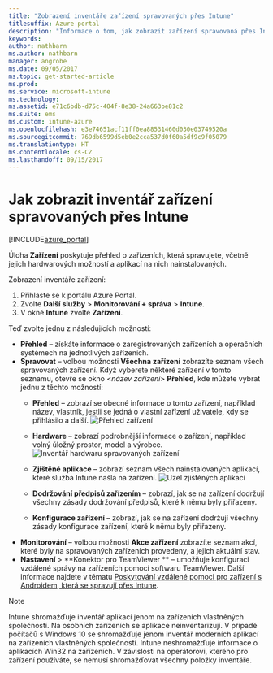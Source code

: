 ```yaml
---
title: "Zobrazení inventáře zařízení spravovaných přes Intune"
titlesuffix: Azure portal
description: "Informace o tom, jak zobrazit zařízení spravovaná přes Intune a zjistit jejich hardware a nainstalované aplikace"
keywords: 
author: nathbarn
ms.author: nathbarn
manager: angrobe
ms.date: 09/05/2017
ms.topic: get-started-article
ms.prod: 
ms.service: microsoft-intune
ms.technology: 
ms.assetid: e71c6bdb-d75c-404f-8e38-24a663be81c2
ms.suite: ems
ms.custom: intune-azure
ms.openlocfilehash: e3e74651acf11ff0ea88531460d030e03749520a
ms.sourcegitcommit: 769db6599d5eb0e2cca537d0f60a5df9c9f05079
ms.translationtype: HT
ms.contentlocale: cs-CZ
ms.lasthandoff: 09/15/2017
---
```

# <a name="how-to-view-intune-device-inventory"></a>Jak zobrazit inventář zařízení spravovaných přes Intune


[!INCLUDE[azure_portal](./includes/azure_portal.md)]

Úloha **Zařízení** poskytuje přehled o zařízeních, která spravujete, včetně jejich hardwarových možností a aplikací na nich nainstalovaných. 

Zobrazení inventáře zařízení:

1. Přihlaste se k portálu Azure Portal.
2. Zvolte **Další služby** > **Monitorování + správa** > **Intune**.
3. V okně **Intune** zvolte **Zařízení**.

Teď zvolte jednu z následujících možností:

- **Přehled** – získáte informace o zaregistrovaných zařízeních a operačních systémech na jednotlivých zařízeních.
- **Spravovat** – volbou možnosti **Všechna zařízení** zobrazíte seznam všech spravovaných zařízení.
    Když vyberete některé zařízení v tomto seznamu, otevře se okno <*název zařízení*> **Přehled**, kde můžete vybrat jednu z těchto možností:
    - **Přehled** – zobrazí se obecné informace o tomto zařízení, například název, vlastník, jestli se jedná o vlastní zařízení uživatele, kdy se přihlásilo a další.
    ![Přehled zařízení](./media/device-overview.png)
    - **Hardware** – zobrazí podrobnější informace o zařízení, například volný úložný prostor, model a výrobce.
    ![Inventář hardwaru spravovaných zařízení](./media/hardware-inventory.png)
    - **Zjištěné aplikace** – zobrazí seznam všech nainstalovaných aplikací, které služba Intune našla na zařízení.
    ![Uzel zjištěných aplikací](./media/detected-applications.png)
    


    - **Dodržování předpisů zařízením** – zobrazí, jak se na zařízení dodržují všechny zásady dodržování předpisů, které k němu byly přiřazeny.
    - **Konfigurace zařízení** – zobrazí, jak se na zařízení dodržují všechny zásady konfigurace zařízení, které k němu byly přiřazeny.
- **Monitorování** – volbou možnosti **Akce zařízení** zobrazíte seznam akcí, které byly na spravovaných zařízeních provedeny, a jejich aktuální stav.
- **Nastavení** > **Konektor pro TeamViewer ** – umožňuje konfiguraci vzdálené správy na zařízeních pomocí softwaru TeamViewer. Další informace najdete v tématu [Poskytování vzdálené pomoci pro zařízení s Androidem, která se spravují přes Intune](/intune/device-profile-android-teamviewer).

>[!NOTE]
> Intune shromažďuje inventář aplikací jenom na zařízeních vlastněných společností. Na osobních zařízeních se aplikace neinventarizují. V případě počítačů s Windows 10 se shromažďuje jenom inventář moderních aplikací na zařízeních vlastněných společností. Intune neshromažďuje informace o aplikacích Win32 na zařízeních.
> V závislosti na operátorovi, kterého pro zařízení používáte, se nemusí shromažďovat všechny položky inventáře.
